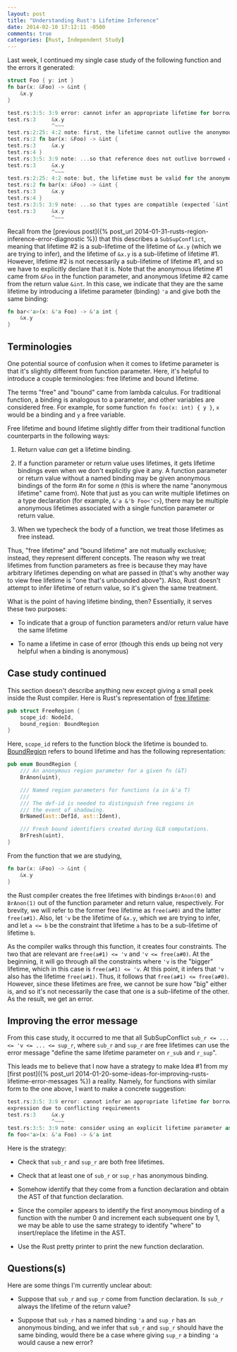 ```yaml
---
layout: post
title: "Understanding Rust's Lifetime Inference"
date: 2014-02-10 17:12:11 -0500
comments: true
categories: [Rust, Independent Study]
---
```


Last week, I continued my single case study of the following function and the errors it generated:

```rust
struct Foo { y: int }
fn bar(x: &Foo) -> &int {
    &x.y
}

test.rs:3:5: 3:9 error: cannot infer an appropriate lifetime for borrow expression due to conflicting requirements
test.rs:3     &x.y
              ^~~~
test.rs:2:25: 4:2 note: first, the lifetime cannot outlive the anonymous lifetime #1 defined on the block at 2:24...
test.rs:2 fn bar(x: &Foo) -> &int {
test.rs:3     &x.y
test.rs:4 }
test.rs:3:5: 3:9 note: ...so that reference does not outlive borrowed content
test.rs:3     &x.y
              ^~~~
test.rs:2:25: 4:2 note: but, the lifetime must be valid for the anonymous lifetime #2 defined on the block at 2:24...
test.rs:2 fn bar(x: &Foo) -> &int {
test.rs:3     &x.y
test.rs:4 }
test.rs:3:5: 3:9 note: ...so that types are compatible (expected `&int` but found `&int`)
test.rs:3     &x.y
              ^~~~
```

Recall from the [previous post]({% post_url 2014-01-31-rusts-region-inference-error-diagnostic %}) that this describes a `SubSupConflict`, meaning that lifetime #2 is a sub-lifetime of the lifetime of `&x.y` (which we are trying to infer), and the lifetime of `&x.y` is a sub-lifetime of lifetime #1. However, lifetime #2 is not necessarily a sub-lifetime of lifetime #1, and so we have to explicitly declare that it is. Note that the anonymous lifetime #1 came from `&Foo` in the function parameter, and anonymous lifetime #2 came from the return value `&int`. In this case, we indicate that they are the same lifetime by introducing a lifetime parameter (binding) `'a` and give both the same binding:

```rust
fn bar<'a>(x: &'a Foo) -> &'a int {
    &x.y
}
```


## Terminologies

One potential source of confusion when it comes to lifetime parameter is that it's slightly different from function parameter. Here, it's helpful to introduce a couple terminologies: free lifetime and bound lifetime.

The terms "free" and "bound" came from lambda calculus. For traditional function, a binding is analogous to a parameter, and other variables are considered free. For example, for some function `fn foo(x: int) { y }`, `x` would be a binding and `y` a free variable.

Free lifetime and bound lifetime slightly differ from their traditional function counterparts in the following ways:

1. Return value *can* get a lifetime binding.

2. If a function parameter or return value uses lifetimes, it gets lifetime bindings even when we don't explicitly give it any. A function parameter or return value without a named binding may be given anonymous bindings of the form #*n* for some *n* (this is where the name "anonymous lifetime" came from). Note that just as you can write multiple lifetimes on a type declaration (for example, `&'a &'b Foo<'c>`), there may be multiple anonymous lifetimes associated with a single function parameter or return value.

3. When we typecheck the body of a function, we treat those lifetimes as free instead.

Thus, "free lifetime" and "bound lifetime" are not mutually exclusive; instead, they represent different concepts. The reason why we treat lifetimes from function parameters as free is because they may have arbitrary lifetimes depending on what are passed in (that's why another way to view free lifetime is "one that's unbounded above"). Also, Rust doesn't attempt to infer lifetime of return value, so it's given the same treatment.

What is the point of having lifetime binding, then? Essentially, it serves these two purposes:

* To indicate that a group of function parameters and/or return value have the same lifetime

* To name a lifetime in case of error (though this ends up being not very helpful when a binding is anonymous)


## Case study continued

This section doesn't describe anything new except giving a small peek inside the Rust compiler. Here is Rust's representation of [free lifetime](https://github.com/mozilla/rust/blob/cf9164f94c6a7e3717f67b1fb74a7662639835f0/src/librustc/middle/ty.rs#L507-L510):

```rust
pub struct FreeRegion {
    scope_id: NodeId,
    bound_region: BoundRegion
}
```

Here, `scope_id` refers to the function block the lifetime is bounded to. [BoundRegion](https://github.com/mozilla/rust/blob/cf9164f94c6a7e3717f67b1fb74a7662639835f0/src/librustc/middle/ty.rs#L513-L525) refers to bound lifetime and has the following representation:

```rust
pub enum BoundRegion {
    /// An anonymous region parameter for a given fn (&T)
    BrAnon(uint),

    /// Named region parameters for functions (a in &'a T)
    ///
    /// The def-id is needed to distinguish free regions in
    /// the event of shadowing.
    BrNamed(ast::DefId, ast::Ident),

    /// Fresh bound identifiers created during GLB computations.
    BrFresh(uint),
}
```

From the function that we are studying,

```rust
fn bar(x: &Foo) -> &int {
    &x.y
}
```

the Rust compiler creates the free lifetimes with bindings `BrAnon(0)` and `BrAnon(1)` out of the function parameter and return value, respectively. For brevity, we will refer to the former free lifetime as `free(a#0)` and the latter `free(a#1)`. Also, let `'v` be the lifetime of `&x.y`, which we are trying to infer, and let `a <= b` be the constraint that lifetime `a` has to be a sub-lifetime of lifetime `b`.

As the compiler walks through this function, it creates four constraints. The two that are relevant are `free(a#1) <= 'v` and `'v <= free(a#0)`. At the beginning, it will go through all the constraints where `'v` is the "bigger" lifetime, which in this case is `free(a#1) <= 'v`. At this point, it infers that `'v` also has the lifetime `free(a#1)`. Thus, it follows that `free(a#1) <= free(a#0)`. However, since these lifetimes are free, we cannot be sure how "big" either is, and so it's not necessarily the case that one is a sub-lifetime of the other. As the result, we get an error.


## Improving the error message

From this case study, it occurred to me that all SubSupConflict `sub_r <= ... <= 'v <= ... <= sup_r`, where `sub_r` and `sup_r` are free lifetimes can use the error message "define the same lifetime parameter on `r_sub` and `r_sup`".

This leads me to believe that I now have a strategy to make Idea #1 from my [first post]({% post_url 2014-01-20-some-ideas-for-improving-rusts-lifetime-error-messages %}) a reality. Namely, for functions with similar form to the one above, I want to make a concrete suggestion:

```rust
test.rs:3:5: 3:9 error: cannot infer an appropriate lifetime for borrow
expression due to conflicting requirements
test.rs:3     &x.y
              ^~~~
test.rs:3:5: 3:9 note: consider using an explicit lifetime parameter as shown:
fn foo<'a>(x: &'a Foo) -> &'a int
```

Here is the strategy:

* Check that `sub_r` and `sup_r` are both free lifetimes.

* Check that at least one of `sub_r` or `sup_r` has anonymous binding.

* Somehow identify that they come from a function declaration and obtain the AST of that function declaration.

* Since the compiler appears to identify the first anonymous binding of a function with the number 0 and increment each subsequent one by 1, we may be able to use the same strategy to identify "where" to insert/replace the lifetime in the AST.

* Use the Rust pretty printer to print the new function declaration.


## Questions(s)

Here are some things I'm currently unclear about:

* Suppose that `sub_r` and `sup_r` come from function declaration. Is `sub_r` always the lifetime of the return value?

* Suppose that `sub_r` has a named binding `'a` and `sup_r` has an anonymous binding, and we infer that `sub_r` and `sup_r` should have the same binding, would there be a case where giving `sup_r` a binding `'a` would cause a new error?
